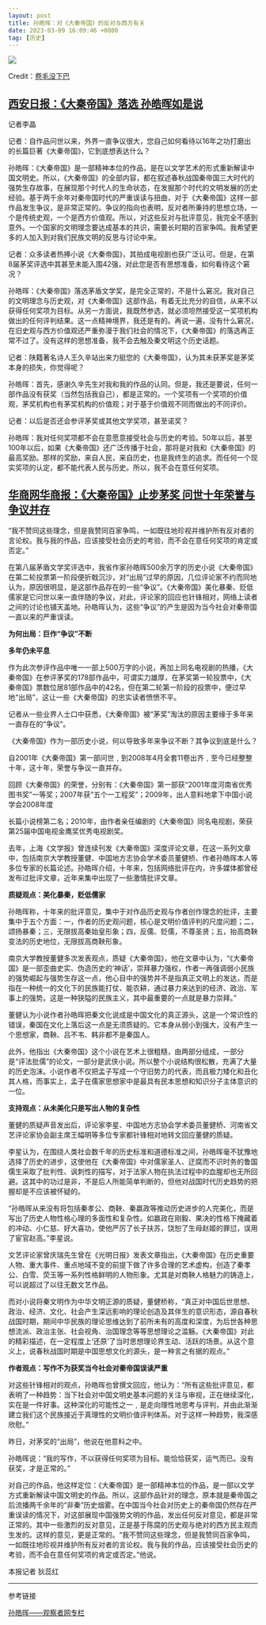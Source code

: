 ```yaml
---
layout: post
title: 孙皓晖：对《大秦帝国》的反对与西方有关
date: 2023-03-09 16:09:46 +0800
tag: [历史]
---
```


![](/styles/images/qin-empire.avif)

Credit：[卷毛没下巴](https://m.weibo.cn/detail/4091033668925064)

## [西安日报：《大秦帝国》落选 孙皓晖如是说](https://tieba.baidu.com/p/1186815109)

记者李晶

记者：自作品问世以来，外界一直争议很大，您自己如何看待以16年之功打磨出的长篇巨著《大秦帝国》，它到底想表达什么？

孙皓晖：《大秦帝国》是一部精神本位的作品，是在以文学艺术的形式重新解读中国文明史。所以，《大秦帝国》的全部内容，都在叙述春秋战国秦帝国三大时代的强势生存故事，在展现那个时代人的生命状态，在发掘那个时代的文明发展的历史经验。基于两千余年对秦帝国时代的严重误读与扭曲，对于《大秦帝国》这样一部作品发生争议，是非常正常的。争议的指向也表明，反对者所秉持的思想立场，一个是传统史观，一个是西方价值观。所以，对这些反对与批评意见，我完全不感到意外。一个国家的文明理念要达成基本的共识，需要长时期的百家争鸣。我希望更多的人加入到对我们民族文明的反思与讨论中来。

记者：众多读者热捧小说《大秦帝国》，其拍成电视剧也获广泛认可。但是，在第8届茅奖评选中其甚至未能入围42强，对此您是否有思想准备，如何看待这个窘况？

孙皓晖：《大秦帝国》落选茅盾文学奖，是完全正常的，不是什么窘况。我对自己的文明理念与历史观，对《大秦帝国》这部作品，有着无比充分的自信，从来不以获得任何奖项为目标。从另一方面说，我既然参选，就必须坦然接受这一奖项机构做出的任何评判结果。这一点精神境界，我还是有的。再说一遍，没有什么窘况，在旧史观与西方价值观还严重弥漫于我们社会的情况下，《大秦帝国》的落选再正常不过了。没有这样的思想准备，我不会去触及秦文明这个历史话题。

记者：陕籍著名诗人王久辛站出来力挺您的《大秦帝国》，认为其未获茅奖是茅奖本身的损失，你觉得呢？

孙皓晖：首先，感谢久辛先生对我和我的作品的认同。但是，我还是要说，任何一部作品没有获奖（当然包括我自己），都是正常的。一个奖项有一个奖项的价值观，茅奖机构也有茅奖机构的价值观；对于基于价值观不同而做出的不同评价。

记者：以后是否还会参评茅奖或其他文学奖项，甚至诺奖？

孙皓晖：我对任何奖项都不会在意愿意接受社会与历史的考验。50年以后，甚至100年以后，如果《大秦帝国》还广泛传播于社会，那将是对我和《大秦帝国》的最高奖励。那样的奖励，来自人民，来自历史，也是我终生的追求。而任何一个现实奖项的认定，都不能代表人民与历史。所以，我不会在意任何奖项。

## [华商网华商报：《大秦帝国》止步茅奖 问世十年荣誉与争议并存](http://news.hsw.cn/system/2011/08/14/051072488.shtml)

“我不赞同这些理念，但是我赞同百家争鸣，一如既往地珍视并维护所有反对者的言论权。我与我的作品，应该接受社会历史的考验，而不会在意任何奖项的肯定或否定。”

在第八届茅盾文学奖评选中，我省作家孙皓晖500余万字的历史小说《大秦帝国》在第二轮投票第一阶段便折戟沉沙，对“出局”过早的原因，几位评论家不约而同地认为，原因很明显，是这部作品存在的一些“争议”。《大秦帝国》美化暴秦、贬低儒家是它问世以来一直伴随的争议，对此，评论家的回应也针锋相对，网络上读者之间的讨论也铺天盖地。孙皓晖认为，这些“争议”的产生是因为当今社会对秦帝国一直以来的严重误读。

**为何出局：巨作“争议”不断**

**多年仍未平息**

作为此次参评作品中唯一一部上500万字的小说，再加上同名电视剧的热播，《大秦帝国》在参评茅奖的178部作品中，可谓实力雄厚，在茅奖第一轮投票中，《大秦帝国》票数位居81部作品中的42名，但在第二轮第一阶段的投票中，便过早地“出局”，这让一些《大秦帝国》的忠实读者愤愤不平。

记者从一些业界人士口中获悉，《大秦帝国》被“茅奖”淘汰的原因主要缘于多年来一直存在的“争议”。

《大秦帝国》作为一部历史小说，何以导致多年来争议不断？其争议到底是什么？

自2001年《大秦帝国》第一部问世﹐到2008年4月全套11卷出齐﹐至今已经整整十年，这十年，荣誉与争议一直并存。

回顾《大秦帝国》的荣誉，分别有：《大秦帝国》第一部获“2001年度河南省优秀图书奖”一等奖；2007年获“五个一工程奖”；2009年，出人意料地拿下中国小说学会2008年度

长篇小说榜第二名；2010年，由作者亲任编剧的《大秦帝国》同名电视剧，荣获第25届中国电视金鹰奖优秀电视剧奖。

去年，上海《文学报》曾连续刊发《大秦帝国》深度评论文章，在这一系列文章中，包括南京大学教授董健、中国地方志协会学术委员董健桥、作者孙皓晖本人等多位专家的长篇论述。孙皓晖介绍，十年来，包括网络批评在内，许多媒体都曾经发布过批评文章，近年来集中出现了一些激情批评文章。

**质疑观点：美化暴秦，贬低儒家**

孙皓晖称，十年来的批评意见，集中于对作品历史观与作者创作理念的批评，主要集中于五个方面：一，作者的历史观问题，核心是文明价值评判的尺度问题；二，颂扬暴秦；三，无限拔高秦始皇形象；四，反儒、贬儒，不尊圣贤；五，抬高商鞅变法的历史地位，无限拔高商鞅形象。

南京大学教授董健多次发表观点，质疑《大秦帝国》，他在文章中认为，“《大秦帝国》是一部歪曲史实、伪造历史的‘神话’，崇拜暴力强权，作者一再强调弱小民族的强势崛起与强势生存这一点，他心目中的强势并不是指真正文明上的发达，而是指在一种统一的文化下的民族能打仗、能农耕，通过暴力来达到的经济、政治、军事上的强势。这是一种狭隘的民族主义，其中最重要的一点就是暴力崇拜。”

董健认为小说作者孙皓晖把秦文化说成是中国文化的真正源头，这是一个常识性的错误，秦国在文化上落后这一点是无须质疑的。它本身从弱小到强大，没有产生一个思想家，商鞅、吕不韦、韩非都不是秦国人。

此外，他指出《大秦帝国》这个小说在艺术上很粗糙，由两部分组成，一部分是“评法批儒”的论文，一部分是武侠小说。所以整个小说结构很松散，充满了大量的历史泡沫。小说作者不仅把孟子写成一个守旧势力的代表，而且极力矮化和丑化其人格，而事实上，孟子在儒家思想家中是最具有民本思想和知识分子主体意识的一位。

**支持观点：从未美化只是写出人物的复杂性**

董健的质疑声音发出后，评论家李星、中国地方志协会学术委员董健桥、河南省文艺评论家协会副主席王幅明等多位专家都针锋相对地转文回应董健的质疑。

李星认为，在围绕人类社会数千年的历史标准和道德标准之间，孙皓晖毫不犹豫地选择了历史的进步，这使他在《大秦帝国》中对儒家圣人、迂腐而不识时务的鲁国儒生采取了批判性、讽刺性的描写，对于法家人物在执法过程中的血腥却也无所回避。这其中的功过是非，不是后人所能简单判断的，但他对战国时代历史趋势的把握却是不应该被怀疑的。

“孙皓晖从来没有将包括秦孝公、商鞅、秦嬴政等推动历史进步的人完美化，而是写出了历史人物性格心理的多面性和复杂性。如嬴政在刚毅、果决的性格下掩藏着的冲动、小仁慈、好大喜功，使他严厉了长子扶苏，饶恕了生母赵姬的罪愆，误用了宦官赵高。”李星说。

文艺评论家曾庆瑞先生曾在《光明日报》发表文章指出，《大秦帝国》在历史重要人物、重大事件、重点地域不变的前提下做了许多合理的艺术虚构，创造了秦孝公、白雪、荧玉等一系列性格鲜明的人物形象。尤其是对商鞅人格魅力的铸造上，可以说超过了以往无数文艺作品。

而对小说将秦文明作为中华文明正源的质疑，董健桥称，“真正对中国后世思想、政治、经济、文化、社会产生深远影响的理论创造及其伴生的意识形态，源自春秋战国时期，期间中华民族的理论思维达到了前所未有的高度和深度，为后世各种思想流派、政治主张、社会视角、治国理念等等思想理论之滥觞。《大秦帝国》对此的精彩描述，在一定程度上‘还原’了当时思想理论界生动、活跃的场景。从这个意义上，说春秋战国时期是中国思想文化的源头，是一种言之有据的观点。”

**作者观点：写作不为获奖当今社会对秦帝国误读严重**

对这些针锋相对的观点，孙皓晖也曾撰文回应，他认为：“所有这些批评意见，都表明了一种趋势：当下社会对中国文明史基本问题的关注与审视，正在继续深化，实在是一件好事。这种深化的可能性之一﹐是走向理性地思考与评判，并由此渐渐建立我们这个民族接近于真理性的文明价值评判体系。对于这样一种趋势，我深感欣慰。”

昨日，对茅奖的“出局”，他说在他意料之中。

孙皓晖说：“我的写作，不以获得任何奖项为目标。能恰恰获奖，运气而已。没有获奖，才是正常的。”

对自己的作品，他这样定位：《大秦帝国》是一部精神本位的作品，是一部以文学方式重新解读中国文明史的作品。所以，这部作品针对的理念，原本就是秦帝国之后流播两千余年的“非秦”历史烟雾。在中国当今社会对历史上的秦帝国仍然存在严重误读的情况下，对这部展现中国强势文明的作品，发出任何反对意见，都是非常正常的。其中一些激烈的反对意见，正是基于陈腐的历史观与绝对的西方民主观而生发的。这样的意见，更是正常的。“我不赞同这些理念，但是我赞同百家争鸣，一如既往地珍视并维护所有反对者的言论权。我与我的作品，应该接受社会历史的考验，而不会在意任何奖项的肯定或否定。”他说。

本报记者 狄蕊红

***

参考链接

[孙皓晖——观察者网专栏](https://www.guancha.cn/SunZuoZuo/)